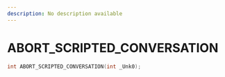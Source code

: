 ```yaml
---
description: No description available 
---
```


# ABORT_SCRIPTED_CONVERSATION

```cpp
int ABORT_SCRIPTED_CONVERSATION(int _Unk0);
```